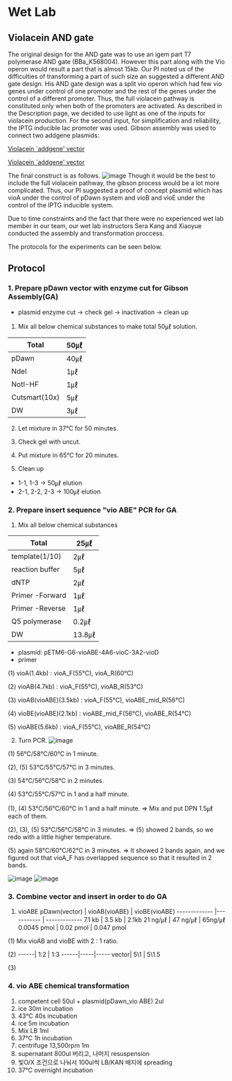 # Wet Lab

## Violacein AND gate
The original design for the AND gate was to use an igem part T7 polymerase AND gate (BBa_K568004). However this part along with the Vio operon would result a part that is almost 15kb. Our PI noted us of the difficulties of transforming a part of such size an suggested a different AND gate design. His AND gate design was a split vio operon which had few vio genes under control of one promoter and the rest of the genes under the control of a different promoter. Thus, the full violacein pathway is constituted only when both of the promoters are activated. 
As described in the Description page, we decided to use light as one of the inputs for violacein production. For the second input, for simplification and reliability, the IPTG inducible lac promoter was used. 
Gibson assembly was used to connect two addgene plasmids: 

[Violacein `addgene' vector](https://www.addgene.org/73440/)

[Violacein `addgene' vector](https://www.addgene.org/43796/)
 
The final construct is as follows. 
![image](https://user-images.githubusercontent.com/87188354/137825930-f057ebca-0942-45a7-8f6b-6c5e437be36e.png)
Though it would be the best to include the full violacein pathway, the gibson process would be a lot more complicated. Thus, our PI suggested a proof of concept plasmid which has vioA under the control of pDawn system and vioB and vioE under the control of the IPTG inducible system. 


Due to time constraints and the fact that there were no experienced wet lab member in our team, our wet lab instructors Sera Kang and Xiaoyue conducted the assembly and transformation proccess. 

The protocols for the experiments can be seen below.

## Protocol
### 1. Prepare pDawn vector with enzyme cut for Gibson Assembly(GA)
- plasmid enzyme cut -> check gel -> inactivation -> clean up
1. Mix all below chemical substances to make total 50㎕ solution.

Total         | 50㎕ 
--------------|-------
pDawn         | 40㎕   
NdeI          | 1㎕    
NotI-HF       | 1㎕    
Cutsmart(10x) | 5㎕    
DW            | 3㎕ 


2. Let mixture in 37℃ for 50 minutes.

4. Check gel with uncut.

6. Put mixture in 65℃ for 20 minutes.

8. Clean up
- 1-1, 1-3 -> 50㎕ elution
- 2-1, 2-2, 2-3 -> 100㎕ elution

### 2. Prepare insert sequence "vio ABE" PCR for GA
1. Mix all below chemical substances

Total            | 25㎕ 
--------------   | ----
template(1/10)   | 2㎕
reaction buffer  | 5㎕ 
dNTP             | 2㎕ 
Primer -Forward  | 1㎕ 
Primer -Reverse  | 1㎕
Q5 polymerase    | 0.2㎕ 
DW               | 13.8㎕ 

* plasmid: pETM6-G6-vioABE-4A6-vioC-3A2-vioD
* primer

(1) vioA(1.4kb) : vioA_F(55℃), vioA_R(60℃)

(2) vioAB(4.7kb) : vioA_F(55℃), vioAB_R(53℃)

(3) vioAB(vioABE)(3.5kb) : vioA_F(55℃), vioABE_mid_R(56℃)

(4) vioBE(vioABE)(2.1kb) : vioABE_mid_F(56℃), vioABE_R(54℃)

(5) vioABE(5.6kb) : vioA_F(55℃), vioABE_R(54℃)

2. Turn PCR.
![image](https://user-images.githubusercontent.com/79410957/138125700-d86c41f4-21d6-4c67-b16d-1c0c3b51d61d.png)

(1) 56℃/58℃/60℃ in 1 minute.

(2), (5) 53℃/55℃/57℃ in 3 minutes.

(3) 54℃/56℃/58℃ in 2 minutes.

(4) 53℃/55℃/57℃ in 1 and a half minute.

(1), (4) 53℃/56℃/60℃ in 1 and a half minute.
 => Mix and put DPN 1.5㎕ each of them.

(2), (3), (5) 53℃/56℃/58℃ in 3 minutes.
 => (5) showed 2 bands, so we redo with a little higher temperature.

(5) again 58℃/60℃/62℃ in 3 minutes.
 => It showed 2 bands again, and we figured out that vioA_F has overlapped sequence so that it resulted in 2 bands.
 
![image](https://user-images.githubusercontent.com/79410957/138127890-c71e1eeb-b9ee-48e0-94e6-8e22556ea161.png)
![image](https://user-images.githubusercontent.com/79410957/138127912-a6787096-09cf-43ad-81f4-1cce91052a83.png)

### 3. Combine vector and insert in order to do GA
1. vioABE
pDawn(vector) | vioAB(vioABE) | vioBE(vioABE)
------------- |-----------    | -------------
7.1 kb        | 3.5 kb        | 2.1kb
21 ng/㎕      | 47 ng/㎕      | 65ng/㎕
0.0045 pmol   | 0.02 pmol     | 0.047 pmol

(1) Mix vioAB and vioBE with 2 : 1 ratio.

(2)
------| 1:2 | 1:3 
------|-----|-----
vector| 5\1 | 5\1.5

(3) 





### 4. vio ABE chemical transformation
 
1. competent cell 50ul + plasmid(pDawn_vio ABE) 2ul
2. ice 30m incubation
3. 43℃ 40s incubation
4. ice 5m incubation
5. Mix LB 1ml
6. 37℃ 1h incubation
7. centrifuge 13,500rpm 1m
8. supernatant 800ul 버리고, 나머지 resuspension
9. 빛O/X 조건으로 나눠서 100ul씩 LB/KAN 배지에 spreading
10. 37℃ overnight incubation

